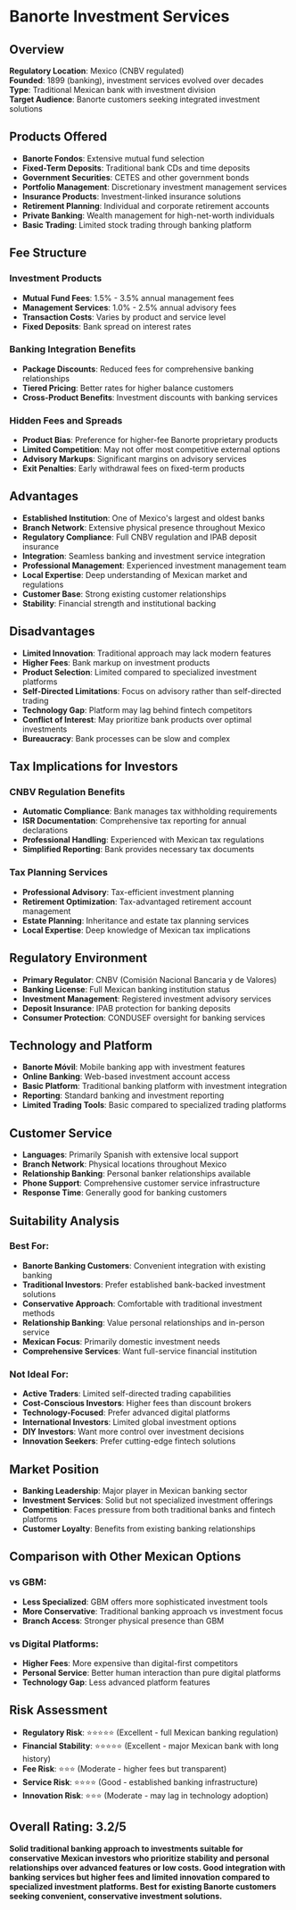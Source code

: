 # Banorte Investment Services

## Overview
**Regulatory Location**: Mexico (CNBV regulated)  
**Founded**: 1899 (banking), investment services evolved over decades  
**Type**: Traditional Mexican bank with investment division  
**Target Audience**: Banorte customers seeking integrated investment solutions  

## Products Offered
- **Banorte Fondos**: Extensive mutual fund selection
- **Fixed-Term Deposits**: Traditional bank CDs and time deposits
- **Government Securities**: CETES and other government bonds
- **Portfolio Management**: Discretionary investment management services
- **Insurance Products**: Investment-linked insurance solutions
- **Retirement Planning**: Individual and corporate retirement accounts
- **Private Banking**: Wealth management for high-net-worth individuals
- **Basic Trading**: Limited stock trading through banking platform

## Fee Structure
### Investment Products
- **Mutual Fund Fees**: 1.5% - 3.5% annual management fees
- **Management Services**: 1.0% - 2.5% annual advisory fees
- **Transaction Costs**: Varies by product and service level
- **Fixed Deposits**: Bank spread on interest rates

### Banking Integration Benefits
- **Package Discounts**: Reduced fees for comprehensive banking relationships
- **Tiered Pricing**: Better rates for higher balance customers
- **Cross-Product Benefits**: Investment discounts with banking services

### Hidden Fees and Spreads
- **Product Bias**: Preference for higher-fee Banorte proprietary products
- **Limited Competition**: May not offer most competitive external options
- **Advisory Markups**: Significant margins on advisory services
- **Exit Penalties**: Early withdrawal fees on fixed-term products

## Advantages
- **Established Institution**: One of Mexico's largest and oldest banks
- **Branch Network**: Extensive physical presence throughout Mexico
- **Regulatory Compliance**: Full CNBV regulation and IPAB deposit insurance
- **Integration**: Seamless banking and investment service integration
- **Professional Management**: Experienced investment management team
- **Local Expertise**: Deep understanding of Mexican market and regulations
- **Customer Base**: Strong existing customer relationships
- **Stability**: Financial strength and institutional backing

## Disadvantages
- **Limited Innovation**: Traditional approach may lack modern features
- **Higher Fees**: Bank markup on investment products
- **Product Selection**: Limited compared to specialized investment platforms
- **Self-Directed Limitations**: Focus on advisory rather than self-directed trading
- **Technology Gap**: Platform may lag behind fintech competitors
- **Conflict of Interest**: May prioritize bank products over optimal investments
- **Bureaucracy**: Bank processes can be slow and complex

## Tax Implications for Investors
### CNBV Regulation Benefits
- **Automatic Compliance**: Bank manages tax withholding requirements
- **ISR Documentation**: Comprehensive tax reporting for annual declarations
- **Professional Handling**: Experienced with Mexican tax regulations
- **Simplified Reporting**: Bank provides necessary tax documents

### Tax Planning Services
- **Professional Advisory**: Tax-efficient investment planning
- **Retirement Optimization**: Tax-advantaged retirement account management
- **Estate Planning**: Inheritance and estate tax planning services
- **Local Expertise**: Deep knowledge of Mexican tax implications

## Regulatory Environment
- **Primary Regulator**: CNBV (Comisión Nacional Bancaria y de Valores)
- **Banking License**: Full Mexican banking institution status
- **Investment Management**: Registered investment advisory services
- **Deposit Insurance**: IPAB protection for banking deposits
- **Consumer Protection**: CONDUSEF oversight for banking services

## Technology and Platform
- **Banorte Móvil**: Mobile banking app with investment features
- **Online Banking**: Web-based investment account access
- **Basic Platform**: Traditional banking platform with investment integration
- **Reporting**: Standard banking and investment reporting
- **Limited Trading Tools**: Basic compared to specialized trading platforms

## Customer Service
- **Languages**: Primarily Spanish with extensive local support
- **Branch Network**: Physical locations throughout Mexico
- **Relationship Banking**: Personal banker relationships available
- **Phone Support**: Comprehensive customer service infrastructure
- **Response Time**: Generally good for banking customers

## Suitability Analysis
### Best For:
- **Banorte Banking Customers**: Convenient integration with existing banking
- **Traditional Investors**: Prefer established bank-backed investment solutions
- **Conservative Approach**: Comfortable with traditional investment methods
- **Relationship Banking**: Value personal relationships and in-person service
- **Mexican Focus**: Primarily domestic investment needs
- **Comprehensive Services**: Want full-service financial institution

### Not Ideal For:
- **Active Traders**: Limited self-directed trading capabilities
- **Cost-Conscious Investors**: Higher fees than discount brokers
- **Technology-Focused**: Prefer advanced digital platforms
- **International Investors**: Limited global investment options
- **DIY Investors**: Want more control over investment decisions
- **Innovation Seekers**: Prefer cutting-edge fintech solutions

## Market Position
- **Banking Leadership**: Major player in Mexican banking sector
- **Investment Services**: Solid but not specialized investment offerings
- **Competition**: Faces pressure from both traditional banks and fintech platforms
- **Customer Loyalty**: Benefits from existing banking relationships

## Comparison with Other Mexican Options
### vs GBM:
- **Less Specialized**: GBM offers more sophisticated investment tools
- **More Conservative**: Traditional banking approach vs investment focus
- **Branch Access**: Stronger physical presence than GBM

### vs Digital Platforms:
- **Higher Fees**: More expensive than digital-first competitors
- **Personal Service**: Better human interaction than pure digital platforms
- **Technology Gap**: Less advanced platform features

## Risk Assessment
- **Regulatory Risk**: ⭐⭐⭐⭐⭐ (Excellent - full Mexican banking regulation)
- **Financial Stability**: ⭐⭐⭐⭐⭐ (Excellent - major Mexican bank with long history)
- **Fee Risk**: ⭐⭐⭐ (Moderate - higher fees but transparent)
- **Service Risk**: ⭐⭐⭐⭐ (Good - established banking infrastructure)
- **Innovation Risk**: ⭐⭐⭐ (Moderate - may lag in technology adoption)

## Overall Rating: 3.2/5
**Solid traditional banking approach to investments suitable for conservative Mexican investors who prioritize stability and personal relationships over advanced features or low costs. Good integration with banking services but higher fees and limited innovation compared to specialized investment platforms. Best for existing Banorte customers seeking convenient, conservative investment solutions.**
